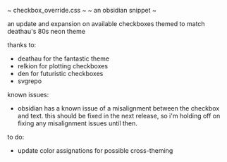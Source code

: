~ checkbox_override.css ~
 ~ an obsidian snippet ~

an update and expansion 
on available checkboxes 
    themed to match 
deathau's 80s neon theme

thanks to:
- deathau for the fantastic theme
- relkion for plotting checkboxes
- den for futuristic checkboxes
- svgrepo

known issues:
- obsidian has a known issue of a misalignment between the checkbox and text. 
  this should be fixed in the next release, so i'm holding off on fixing any misalignment
  issues until then.

to do:
- update color assignations for possible cross-theming
